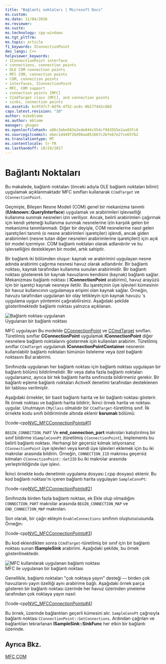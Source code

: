 ```yaml
---
title: "Bağlantı noktaları | Microsoft Docs"
ms.custom: 
ms.date: 11/04/2016
ms.reviewer: 
ms.suite: 
ms.technology: cpp-windows
ms.tgt_pltfrm: 
ms.topic: article
f1_keywords: IConnectionPoint
dev_langs: C++
helpviewer_keywords:
- IConnectionPoint interface
- connections, connection points
- OLE COM connection points
- MFC COM, connection points
- COM, connection points
- interfaces, IConnectionPoint
- MFC, COM support
- connection points [MFC]
- CCmdTarget class [MFC], and connection points
- sinks, connection points
ms.assetid: bc9fd7c7-8df6-4752-ac8c-0b177442c88d
caps.latest.revision: "10"
author: mikeblome
ms.author: mblome
manager: ghogen
ms.openlocfilehash: a96c3ebe943e2ede844c554cf943555e2aa83fc6
ms.sourcegitcommit: ebec1d449f2bd98aa851667c2bfeb7e27ce657b2
ms.translationtype: MT
ms.contentlocale: tr-TR
ms.lasthandoff: 10/24/2017
---
```

# <a name="connection-points"></a>Bağlantı Noktaları
Bu makalede, bağlantı noktaları (önceki adıyla OLE bağlantı noktaları bilinir) uygulamak açıklanmaktadır MFC sınıfları kullanarak `CCmdTarget` ve `CConnectionPoint`.  
  
 Geçmişte, Bileşen Nesne Modeli (COM) genel bir mekanizma tanımlı (**IUnknown::QueryInterface**) uygulamak ve arabirimleri işlevselliği kullanıma sunmak nesneleri izin veriliyor. Ancak, belirli arabirimleri çağırmak için kendi yeteneği kullanıma sunmak nesnelerine izin karşılık gelen bir mekanizma tanımlanmadı. Diğer bir deyişle, COM nesnelerine nasıl gelen işaretçileri tanımlı (o nesne arabirimleri işaretçiler) işlendi, ancak giden arabirimleri (nesne tutan diğer nesneleri arabirimlerine işaretçileri) için açık bir model içermiyor. COM bağlantı noktaları olarak adlandırılır ve bu işlevselliğini destekleyen bir model, artık sahiptir.  
  
 Bir bağlantı iki bölümden oluşur: kaynak ve arabirimini uygulayan nesne adında arabirimi çağırma nesnesi havuz olarak adlandırılır. Bir bağlantı noktası, kaynak tarafından kullanıma sunulan arabirimidir. Bir bağlantı noktası göstererek bir kaynak havuzlarını kendisini (kaynak) bağlantı sağlar. Mekanizması bağlantı noktası ( **IConnectionPoint** arabirimi), havuz arayüzü için bir işaretçi kaynak nesneye iletilir. Bu işaretçinin üye işlevleri kümesinin bir havuz kullanıcının uygulamaya erişimi olan kaynak sağlar. Örneğin, havuzu tarafından uygulanan bir olay tetikleyin için kaynak havuzu 's uygulama uygun yöntemini çağırabilirsiniz. Aşağıdaki şekilde gösterilmektedir bağlantı noktası yalnızca açıklanan.  
  
 ![Bağlantı noktası uygulanan](../mfc/media/vc37lh1.gif "vc37lh1")  
Uygulanan bir bağlantı noktası  
  
 MFC uygulayan Bu modelde [CConnectionPoint](../mfc/reference/cconnectionpoint-class.md) ve [CCmdTarget](../mfc/reference/ccmdtarget-class.md) sınıfları. Türetilmiş sınıflar **CConnectionPoint** uygulamak **IConnectionPoint** diğer nesnelere bağlantı noktalarını göstermek için kullanılan arabirim. Türetilmiş sınıflar `CCmdTarget` uygulamak **IConnectionPointContainer** nesnenin kullanılabilir bağlantı noktaları tümünün listeleme veya özel bağlantı noktasını Bul arabirimi.  
  
 Sınıfınızda uygulanan her bağlantı noktası için bağlantı noktası uygulayan bir bağlantı bölümü bildirilmelidir. Bir veya daha fazla bağlantı noktaları uygularsanız, ayrıca bir tek bağlantı harita sınıfınızda bildirmeniz gerekir. Bir bağlantı eşleme bağlantı noktaları ActiveX denetimi tarafından desteklenen bir tablosu verilmiştir.  
  
 Aşağıdaki örnekler, bir basit bağlantı harita ve bir bağlantı noktası gösterir. İlk örnek noktası ve bağlantı harita bildirir; İkinci örnek harita ve noktası uygular. Unutmayın `CMyClass` olmalıdır bir `CCmdTarget`-türetilmiş sınıf. İlk örnekte kodu sınıfı bildiriminde altında eklenir **korumalı** bölümü:  
  
 [!code-cpp[NVC_MFCConnectionPoints#1](../mfc/codesnippet/cpp/connection-points_1.h)]  
  
 `BEGIN_CONNECTION_PART` Ve **end_connectıon_part** makroları katıştırılmış bir sınıf bildirme `XSampleConnPt` (türetilmiş `CConnectionPoint`), Implements bu belirli bağlantı noktası. Herhangi bir geçersiz kılmak istiyorsanız `CConnectionPoint` üye işlevleri veya kendi üye işlevleri eklemek için bu iki makrolar arasında bildirin. Örneğin, `CONNECTION_IID` makrosu geçersiz kılmaları `CConnectionPoint::GetIID` bu iki makrolar arasında yerleştirildiğinde üye işlevi.  
  
 İkinci örnekte kodu denetimin uygulama dosyası (.cpp dosyası) eklenir. Bu kod bağlantı noktası'nı içeren bağlantı harita uygulayan `SampleConnPt`:  
  
 [!code-cpp[NVC_MFCConnectionPoints#2](../mfc/codesnippet/cpp/connection-points_2.cpp)]  
  
 Sınıfınızda birden fazla bağlantı noktası, ek Ekle olup olmadığını `CONNECTION_PART` makrolar arasında `BEGIN_CONNECTION_MAP` ve `END_CONNECTION_MAP` makroları.  
  
 Son olarak, bir çağrı ekleyin `EnableConnections` sınıfının oluşturucusunda. Örneğin:  
  
 [!code-cpp[NVC_MFCConnectionPoints#3](../mfc/codesnippet/cpp/connection-points_3.cpp)]  
  
 Bu kod eklendikten sonra `CCmdTarget`-türetilmiş bir sınıf için bir bağlantı noktası sunan **ISampleSink** arabirimi. Aşağıdaki şekilde, bu örnek gösterilmektedir.  
  
 ![MFC kullanılarak uygulanan bağlantı noktası](../mfc/media/vc37lh2.gif "vc37lh2")  
MFC ile uygulanan bir bağlantı noktası  
  
 Genellikle, bağlantı noktaları "çok noktaya yayın" desteği — birden çok havuzlarını yayın özelliği aynı arabirime bağlı. Aşağıdaki örnek parça gösteren bir bağlantı noktası üzerinde her havuz üzerinden yineleme tarafından çok noktaya yayın nasıl:  
  
 [!code-cpp[NVC_MFCConnectionPoints#4](../mfc/codesnippet/cpp/connection-points_4.cpp)]  
  
 Bu örnek, üzerinde bağlantıları geçerli kümesini alır. `SampleConnPt` çağrısıyla bağlantı noktası `CConnectionPoint::GetConnections`. Ardından çağrıları ve bağlantıları tekrarlanan **ISampleSink::SinkFunc** her etkin bir bağlantı üzerinde.  
  
## <a name="see-also"></a>Ayrıca Bkz.  
 [MFC COM](../mfc/mfc-com.md)

